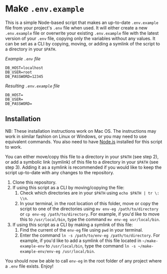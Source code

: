 # Make `.env.example`

This is a simple Node-based script that makes an up-to-date `.env.example` file from your project's `.env` file when used. It will either create a new `.env.example` file or overwrite your existing `.env.example` file with the latest version of your `.env` file, copying only the variables without any values. It can be set as a CLI by copying, moving, or adding a symlink of the script to a directory in your `$PATH`.

_Example `.env` file_
```
DB_HOST=localhost
DB_USER=root
DB_PASSWORD=12345
```

_Resulting `.env.example` file_
```
DB_HOST=
DB_USER=
DB_PASSWORD=
```

## Installation
NB: These installation instructions work on Mac OS. The instructions may work in similar fashion on Linux or Windows, or you may need to use equivalent commands. You also need to have [Node.js](https://nodejs.org/en/) installed for this script to work.

You can either move/copy this file to a directory in your `$PATH` (see step 2), or add a symbolic link (symlink) of this file to a directory in your `$PATH` (see step 3). Adding it as a symlink is recommended if you would like to keep the script up-to-date with any changes to the repository.

1. Clone this repository.
2. If using this script as a CLI by moving/copying the file:
   1. Check which directories are in your `$PATH` using `echo $PATH | tr \: \\n`.
   2. In your terminal, in the root location of this folder, move or copy the script to one of the directories using `mv env-eg /path/to/directory` or `cp env-eg /path/to/directory`. For example, if you'd like to move this to `/usr/local/bin`, type the command `mv env-eg usr/local/bin`.
3. If using this script as a CLI by making a symlink of this file:
   1. Find the current of the `env-eg` file using `pwd` in your terminal.
   2. Enter the command `ln -s /path/to/env-eg /path/to/directory`. For example, if you'd like to add a symlink of this file located in `~/make-example-env` to `/usr/local/bin`, type the command `ln -s ~/make-example-env/env-eg /usr/local/bin`.

You should now be able to call `env-eg` in the root folder of any project where a `.env` file exists. Enjoy!